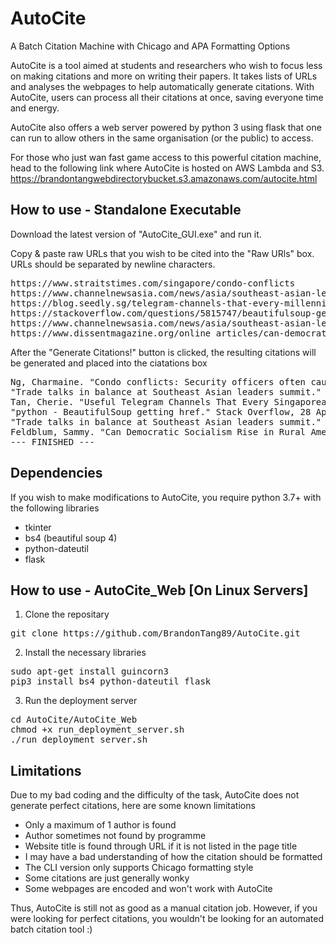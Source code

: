 # AutoCite
A Batch Citation Machine with Chicago and APA Formatting Options

AutoCite is a tool aimed at students and researchers who wish to focus less on making citations and more on writing their papers. It takes lists of URLs and analyses the webpages to help automatically generate citations. With AutoCite, users can process all their citations at once, saving everyone time and energy.

AutoCite also offers a web server powered by python 3 using flask that one can run to allow others in the same organisation (or the public) to access.

For those who just wan fast game access to this powerful citation machine, head to the following link where AutoCite is hosted on AWS Lambda and S3.
https://brandontangwebdirectorybucket.s3.amazonaws.com/autocite.html

## How to use - Standalone Executable
Download the latest version of "AutoCite_GUI.exe" and run it.

Copy & paste raw URLs that you wish to be cited into the "Raw URls" box. URLs should be separated by newline characters.
<pre>
https://www.straitstimes.com/singapore/condo-conflicts
https://www.channelnewsasia.com/news/asia/southeast-asian-leaders-meet-us-china-trade-war-asean-summit-12057538
https://blog.seedly.sg/telegram-channels-that-every-millennials-singapore-must-have/
https://stackoverflow.com/questions/5815747/beautifulsoup-getting-href
https://www.channelnewsasia.com/news/asia/southeast-asian-leaders-meet-us-china-trade-war-asean-summit-12057538
https://www.dissentmagazine.org/online_articles/can-democratic-socialism-rise-in-rural-america
</pre>

After the "Generate Citations!" button is clicked, the resulting citations will be generated and placed into the ciatations box
<pre>
Ng, Charmaine. "Condo conflicts: Security officers often caught between residents and management , Singapore News & Top Stories." The Straits Times, 03 Nov 2019, https://www.straitstimes.com/singapore/condo-conflicts. (retrieved 04 Nov 2019).
"Trade talks in balance at Southeast Asian leaders summit." CNA, 02 Nov 2019, https://www.channelnewsasia.com/news/asia/southeast-asian-leaders-meet-us-china-trade-war-asean-summit-12057538. (retrieved 04 Nov 2019).
Tan, Cherie. "Useful Telegram Channels That Every Singaporean Needs To Join." Seedly, 15 Oct 2019, https://blog.seedly.sg/telegram-channels-that-every-millennials-singapore-must-have/. (retrieved 04 Nov 2019).
"python - BeautifulSoup getting href." Stack Overflow, 28 Apr 2011, https://stackoverflow.com/questions/5815747/beautifulsoup-getting-href. (retrieved 04 Nov 2019).
"Trade talks in balance at Southeast Asian leaders summit." CNA, 02 Nov 2019, https://www.channelnewsasia.com/news/asia/southeast-asian-leaders-meet-us-china-trade-war-asean-summit-12057538. (retrieved 04 Nov 2019).
Feldblum, Sammy. "Can Democratic Socialism Rise in Rural America?." Dissentmagazine, https://www.dissentmagazine.org/online_articles/can-democratic-socialism-rise-in-rural-america. (retrieved 04 Nov 2019).
--- FINISHED ---
</pre>

## Dependencies
If you wish to make modifications to AutoCite, you require python 3.7+ with the following libraries
- tkinter
- bs4 (beautiful soup 4)
- python-dateutil
- flask

## How to use - AutoCite_Web [On Linux Servers]
1. Clone the repositary
<pre>git clone https://github.com/BrandonTang89/AutoCite.git</pre>
2. Install the necessary libraries
<pre>
sudo apt-get install guincorn3
pip3 install bs4 python-dateutil flask
</pre>
3. Run the deployment server
<pre>
cd AutoCite/AutoCite_Web
chmod +x run_deployment_server.sh
./run_deployment_server.sh
</pre>


## Limitations
Due to my bad coding and the difficulty of the task, AutoCite does not generate perfect citations, here are some known limitations
- Only a maximum of 1 author is found
- Author sometimes not found by programme
- Website title is found through URL if it is not listed in the page title
- I may have a bad understanding of how the citation should be formatted
- The CLI version only supports Chicago formatting style
- Some citations are just generally wonky
- Some webpages are encoded and won't work with AutoCite

Thus, AutoCite is still not as good as a manual citation job. However, if you were looking for perfect citations, you wouldn't be looking for an automated batch citation tool :)
